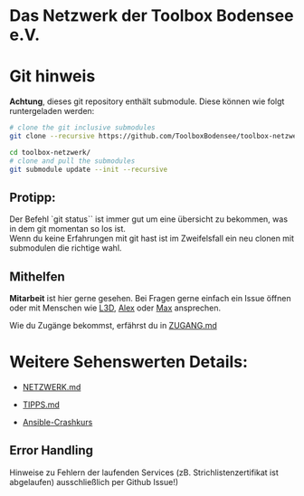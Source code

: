  Das Netzwerk der Toolbox Bodensee e.V.
==============================

# Git hinweis

**Achtung**, dieses git repository enthält submodule. Diese können wie folgt runtergeladen werden:

```bash
# clone the git inclusive submodules
git clone --recursive https://github.com/ToolboxBodensee/toolbox-netzwerk.git

cd toolbox-netzwerk/
# clone and pull the submodules
git submodule update --init --recursive
```

## Protipp:
Der Befehl  `git status`` ist immer gut um eine übersicht zu bekommen, was in dem git momentan so los ist.<br/>
Wenn du keine Erfahrungen mit git hast ist im Zweifelsfall ein neu clonen mit submodulen die richtige wahl.


 Mithelfen
------------

**Mitarbeit** ist hier gerne gesehen. Bei Fragen gerne einfach ein Issue öffnen oder mit Menschen wie [L3D](https://chaos.social/@l3d), [Alex](https://github.com/Devil0000) oder [Max](https://github.com/maxbachmann) ansprechen.

Wie du Zugänge bekommst, erfährst du in [ZUGANG.md](https://github.com/ToolboxBodensee/toolbox-netzwerk/blob/master/doc/ZUGANG.md)

 Weitere Sehenswerten Details:
==================

* [NETZWERK.md](https://github.com/ToolboxBodensee/toolbox-netzwerk/blob/master/NETZWERK.md)
* [TIPPS.md](https://github.com/ToolboxBodensee/toolbox-netzwerk/blob/master/TIPPS.md)

* [Ansible-Crashkurs](https://media.ccc.de/v/gpn16-7574-ansible_crashkurs)

 Error Handling
-------------------------

Hinweise zu Fehlern der laufenden Services (zB. Strichlistenzertifikat ist abgelaufen) ausschließlich per Github Issue!)
